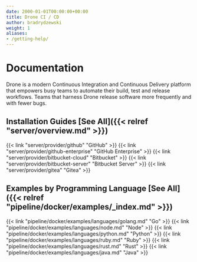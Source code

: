```yaml
---
date: 2000-01-01T00:00:00+00:00
title: Drone CI / CD
author: bradrydzewski
weight: 1
aliases:
- /getting-help/
---
```


# Documentation

Drone is a modern Continuous Integration and Continuous Delivery platform that empowers busy teams to automate their build, test and release workflows. Teams that harness Drone release software more frequently and with fewer bugs.

## Installation Guides [See All]({{< relref "server/overview.md" >}})

{{< link "server/provider/github" "GitHub" >}}
{{< link "server/provider/github-enterprise" "GitHub Enterprise" >}}
{{< link "server/provider/bitbucket-cloud" "Bitbucket" >}}
{{< link "server/provider/bitbucket-server" "Bitbucket Server" >}}
{{< link "server/provider/gitea" "Gitea" >}}

## Examples by Programming Language [See All]({{< relref "pipeline/docker/examples/_index.md" >}})


{{< link "pipeline/docker/examples/languages/golang.md" "Go" >}}
{{< link "pipeline/docker/examples/languages/node.md" "Node" >}}
{{< link "pipeline/docker/examples/languages/python.md" "Python" >}}
{{< link "pipeline/docker/examples/languages/ruby.md" "Ruby" >}}
{{< link "pipeline/docker/examples/languages/rust.md" "Rust" >}}
{{< link "pipeline/docker/examples/languages/java.md" "Java" >}}

<!-- ## Explore the developer tools

{{< link "api/overview" "API Reference" >}}
{{< link "cli/overview" "CLI Reference" >}} -->
